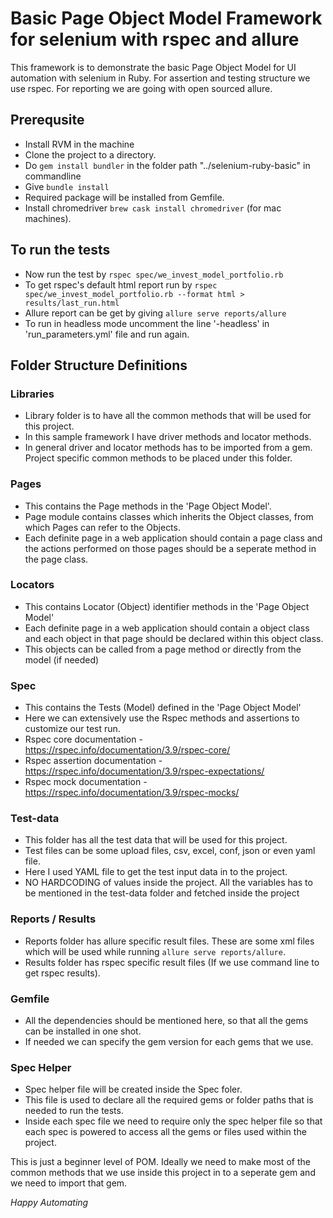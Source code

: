 # Basic Page Object Model Framework for selenium with rspec and allure
This framework is to demonstrate the basic Page Object Model for UI automation with selenium in Ruby. For assertion and testing structure we use rspec. For reporting we are going with open sourced allure.
	
## Prerequsite
* Install RVM in the machine
* Clone the project to a directory.
* Do `gem install bundler` in the folder path "../selenium-ruby-basic" in commandline
* Give `bundle install`
* Required package will be installed from Gemfile.
* Install chromedriver `brew cask install chromedriver` (for mac machines).

## To run the tests
* Now run the test by `rspec spec/we_invest_model_portfolio.rb`
* To get rspec's default html report run by `rspec spec/we_invest_model_portfolio.rb --format html > results/last_run.html`
* Allure report can be get by giving `allure serve reports/allure`
* To run in headless mode uncomment the line '-headless' in 'run_parameters.yml' file and run again.

## Folder Structure Definitions

### Libraries
* Library folder is to have all the common methods that will be used for this project.
* In this sample framework I have driver methods and locator methods.
* In general driver and locator methods has to be imported from a gem. Project specific common methods to be placed under this folder.

### Pages
* This contains the Page methods in the 'Page Object Model'.
* Page module contains classes which inherits the Object classes, from which Pages can refer to the Objects.
* Each definite page in a web application should contain a page class and the actions performed on those pages should be a seperate method in the page class.

### Locators
* This contains Locator (Object) identifier methods in the 'Page Object Model'
* Each definite page in a web application should contain a object class and each object in that page should be declared within this object class.
* This objects can be called from a page method or directly from the model (if needed)

### Spec
* This contains the Tests (Model) defined in the 'Page Object Model'
* Here we can extensively use the Rspec methods and assertions to customize our test run.
* Rspec core documentation - https://rspec.info/documentation/3.9/rspec-core/
* Rspec assertion documentation - https://rspec.info/documentation/3.9/rspec-expectations/
* Rspec mock documentation - https://rspec.info/documentation/3.9/rspec-mocks/

### Test-data
* This folder has all the test data that will be used for this project. 
* Test files can be some upload files, csv, excel, conf, json or even yaml file.
* Here I used YAML file to get the test input data in to the project.
* NO HARDCODING of values inside the project. All the variables has to be mentioned in the test-data folder and fetched inside the project

### Reports / Results
* Reports folder has allure specific result files. These are some xml files which will be used while running `allure serve reports/allure`.
* Results folder has rspec specific result files (If we use command line to get rspec results).

### Gemfile
* All the dependencies should be mentioned here, so that all the gems can be installed in one shot.
* If needed we can specify the gem version for each gems that we use.

### Spec Helper
* Spec helper file will be created inside the Spec foler.
* This file is used to declare all the required gems or folder paths that is needed to run the tests.
* Inside each spec file we need to require only the spec helper file so that each spec is powered to access all the gems or files used within the project.

This is just a beginner level of POM. Ideally we need to make most of the common methods that we use inside this project in to a seperate gem and we need to import that gem.

*Happy Automating*
